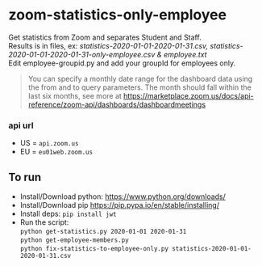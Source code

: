 # zoom-statistics-only-employee
Get statistics from Zoom and separates Student and Staff.\
Results is in files, ex: *statistics-2020-01-01-2020-01-31.csv, statistics-2020-01-01-2020-01-31-only-employee.csv & employee.txt*\
Edit employee-groupid.py and add your groupId for employees only.
>You can specify a monthly date range for the dashboard data using the from and to query parameters. The month should fall within the last six months, see more at https://marketplace.zoom.us/docs/api-reference/zoom-api/dashboards/dashboardmeetings

### api url
* US = `api.zoom.us`
* EU = `eu01web.zoom.us`

## To run
* Install/Download python:
https://www.python.org/downloads/
* Install/Download pip
https://pip.pypa.io/en/stable/installing/
* Install deps:
`pip install jwt`
* Run the script:\
`python get-statistics.py 2020-01-01 2020-01-31`\
`python get-employee-members.py`\
`python fix-statistics-to-employee-only.py statistics-2020-01-01-2020-01-31.csv`
